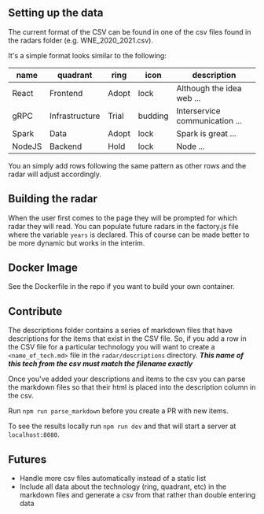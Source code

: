 
## Setting up the data

The current format of the CSV can be found in one of the csv files found in the radars folder (e.g. WNE_2020_2021.csv). 

It's a simple format looks similar to the following:

| name          | quadrant   | ring               | icon | description                                             |
|---------------|--------|------------------------|-------|---------------------------------------------------------|
| React      | Frontend  | Adopt                  | lock  | Although the idea web ...          |
| gRPC | Infrastructure  | Trial             | budding | Interservice communication ...       |
| Spark  | Data | Adopt              | lock  | Spark is great ...   |
| NodeJS           | Backend   | Hold | lock | Node ... |

You an simply add rows following the same pattern as other rows and the radar will adjust accordingly.

## Building the radar

When the user first comes to the page they will be prompted for which radar they will read. You can populate future radars in the factory.js file where the variable `years` is declared. This of course can be made better to be more dynamic but works in the interim. 

## Docker Image
See the Dockerfile in the repo if you want to build your own container.

## Contribute

The descriptions folder contains a series of markdown files that have descriptions for the items that exist in the CSV file. So, if you add a row in the CSV file for a particular technology you will want to create a `<name_of_tech.md>` file in the `radar/descriptions` directory. ***This name of this tech from the csv must match the filename exactly***

Once you've added your descriptions and items to the csv you can parse the markdown files so that their html is placed into the description column in the csv. 

Run `npm run parse_markdown` before you create a PR with new items.

To see the results locally run `npm run dev` and that will start a server at  `localhost:8080`.

## Futures
* Handle more csv files automatically instead of a static list
* Include all data about the technology (ring, quadrant, etc) in the markdown files and generate a csv from that rather than double entering data

